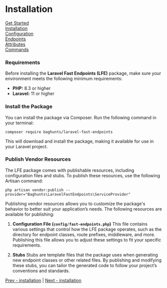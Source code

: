 # Installation

[Get Started](index.md)\
[Installation](installation.md)\
[Configuration](configuration.md)\
[Endpoints](endpoints.md)\
[Attributes](attributes.md)\
[Commands](commands.md)

### Requirements

Before installing the **Laravel Fast Endpoints (LFE)** package, make sure your environment meets the following minimum requirements:

- **PHP:** 8.3 or higher
- **Laravel:** 11 or higher

### Install the Package

You can install the package via Composer. Run the following command in your terminal:

```shell
composer require baghunts/laravel-fast-endpoints
```

This will download and install the package, making it available for use in your Laravel project.

### Publish Vendor Resources

The LFE package comes with publishable resources, including configuration files and stubs. To publish these resources, use the following Artisan command:

```shell
php artisan vendor:publish --provider="Baghunts\LaravelFastEndpoints\ServiceProvider"
```

Publishing vendor resources allows you to customize the package's behavior to better suit your application’s needs. The following resources are available for publishing:

1. **Configuration File (`config/fast-endpoints.php`)**
   This file contains various settings that control how the LFE package operates, such as the directory for endpoint classes, route prefixes, middleware, and more. Publishing this file allows you to adjust these settings to fit your specific requirements.

2. **Stubs**
   Stubs are template files that the package uses when generating new endpoint classes or other related files. By publishing and modifying these stubs, you can tailor the generated code to follow your project’s conventions and standards.

[Prev - installation](index.md) | [Next - installation](configuration.md)
